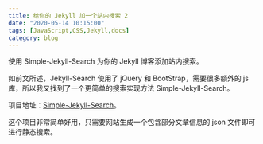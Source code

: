 ```yaml
---
title: 给你的 Jekyll 加一个站内搜索 2
date: "2020-05-14 10:15:00"
tags: [JavaScript,CSS,Jekyll,docs]
category: blog
---
```

使用 Simple-Jekyll-Search 为你的 Jekyll 博客添加站内搜索。

<!-- more -->

如前文所述，Jekyll-Search 使用了 jQuery 和 BootStrap，需要很多额外的 js 库，所以我又找到了一个更简单的搜索实现方法 Simple-Jekyll-Search。

项目地址：[Simple-Jekyll-Search](https://github.com/christian-fei/Simple-Jekyll-Search)。

这个项目非常简单好用，只需要网站生成一个包含部分文章信息的 json 文件即可进行静态搜索。
